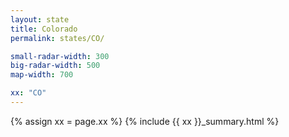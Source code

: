 ```yaml
---
layout: state
title: Colorado
permalink: states/CO/

small-radar-width: 300
big-radar-width: 500
map-width: 700

xx: "CO"
---
```


{% assign xx = page.xx %}
{% include {{ xx }}_summary.html %}